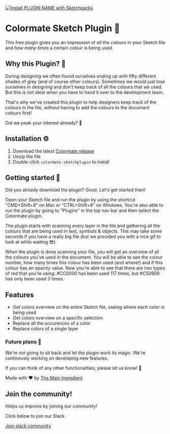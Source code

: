 [![Install PLUGIN NAME with Sketchpacks](http://sketchpacks-com.s3.amazonaws.com/assets/badges/sketchpacks-badge-install.png "Install Colormate with Sketchpacks")](https://sketchpacks.com/themainingredient/colormate/install)

# Colormate Sketch Plugin 🌈

This free plugin gives you an impression of _all the colours_ in your Sketch file and _how many times_ a certain colour is being used.

## Why this Plugin? 🤔

During designing we often found ourselves ending up with fifty different shades of grey (and of course other colours). Sometimes we would just lose ourselves in designing and don't keep track of all the colours that we used. But this is not ideal when you have to hand it over to the development team.

That's why we've created this plugin to help designers keep track of the colours in the file, _without_ having to add the colours to the document colours first!

Did we peak your interest already? 🧐

## Installation ⚙️

1. Download the latest [Colormate release](https://api.sketchpacks.com/v1/plugins/com.colormate.plugin/download)
2. Unzip the file
3. Double-click `colormate.sketchplugin` to install

## Getting started 💪

Did you already download the plugin? Good. Let's get started then!

Open your Sketch file and run the plugin by using the shortcut "CMD+Shift+8" on Mac or "CTRL+Shift+8" on Windows. You're also able to run the plugin by going to "Plugins" in the top nav bar and then select the Colormate plugin.

The plugin starts with scanning every layer in the file and gathering all the colours that are being used in text, symbols & objects. This may take some seconds if you have a really big file (but we provided you with a nice gif to look at while waiting 😎).

When the plugin is done scanning your file, you will get an overview of all the colours you've used in the document. You will be able to see the colour number, how many times this colour has been used (and where!) and if this colour has an opacity value. Now you're able to see that there are two types of red that you're using: #CC0000 has been used 117 times, but #C50909 has only been used 3 times.


## Features
- Get colors overview on the entire Sketch file, seeing where each color is being used
- Get colors overview on a specific selection
- Replace all the occurences of a color
- Replace colors of a single layer

### Future plans 🚀

We're not going to sit back and let the plugin work its magic. We're continously working on developing new features.

If you can think of any other functionalities, please let us know! 🤩

Made with ❤️ by [The Main Ingredient](https://themainingredient.co)

## Join the community!

Helps us improve by joining our community!

Click below to join our Slack.

[Join slack community](https://themainingredient.typeform.com/to/X65bqg)
